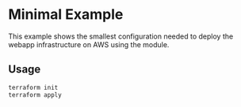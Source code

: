 # Minimal Example

This example shows the smallest configuration needed to deploy the webapp infrastructure on AWS using the module.

## Usage

```bash
terraform init
terraform apply
```